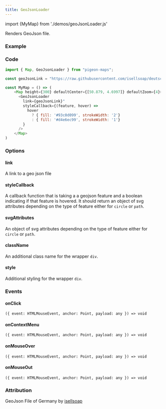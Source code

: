 ```yaml
---
title: GeoJsonLoader
---
```


import {MyMap} from './demos/geoJsonLoader.js'

Renders GeoJson file.

### Example

<MyMap />

### Code

```js
import { Map, GeoJsonLoader } from "pigeon-maps";

const geoJsonLink = "https://raw.githubusercontent.com/isellsoap/deutschlandGeoJSON/main/2_bundeslaender/4_niedrig.geo.json"

const MyMap = () => (
    <Map height={300} defaultCenter={[50.879, 4.6997]} defaultZoom={4}>
      <GeoJsonLoader
        link={geoJsonLink}"
        styleCallback={(feature, hover) =>
          hover
            ? { fill: '#93c0d099', strokeWidth: '2'}
            : { fill: '#d4e6ec99', strokeWidth: '1'}
        }
      />
    </Map>
)
```

### Options

#### link

A link to a geo json file

#### styleCallback

A callback function that is taking a a geojson feature and a boolean indicating if that feature is hovered.
It should return an object of svg attributes depending on the type of feature either for `circle` or `path`.

#### svgAttributes

An object of svg attributes depending on the type of feature either for `circle` or `path`.

#### className

An additional class name for the wrapper `div`.

#### style

Additional styling for the wrapper `div`.

### Events

#### onClick

`({ event: HTMLMouseEvent, anchor: Point, payload: any }) => void`

#### onContextMenu

`({ event: HTMLMouseEvent, anchor: Point, payload: any }) => void`

#### onMouseOver

`({ event: HTMLMouseEvent, anchor: Point, payload: any }) => void`

#### onMouseOut

`({ event: HTMLMouseEvent, anchor: Point, payload: any }) => void`

### Attribution

GeoJson File of Germany by [isellsoap](https://github.com/isellsoap/deutschlandGeoJSON)
